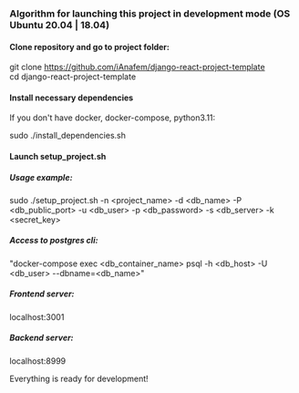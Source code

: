 ### Algorithm for launching this project in development mode (OS Ubuntu 20.04 | 18.04)

#### Clone repository and go to project folder:

git clone https://github.com/iAnafem/django-react-project-template <br />
cd django-react-project-template

#### Install necessary dependencies
If you don't have docker, docker-compose, python3.11:

sudo ./install_dependencies.sh

#### Launch setup_project.sh

##### Usage example: <br />

sudo ./setup_project.sh -n <project_name> -d <db_name> -P <db_public_port> -u <db_user> -p <db_password> -s <db_server> -k <secret_key>

##### Access to postgres cli: <br />
"docker-compose exec <db_container_name> psql -h <db_host> -U <db_user> --dbname=<db_name>"

##### Frontend server: 
localhost:3001

##### Backend server: 
localhost:8999

Everything is ready for development!